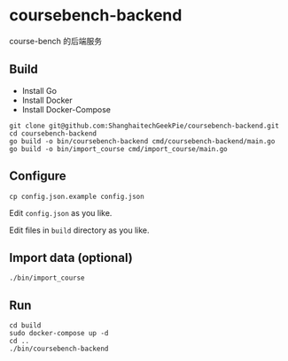 # coursebench-backend

course-bench 的后端服务

## Build

* Install Go
* Install Docker
* Install Docker-Compose

```shell
git clone git@github.com:ShanghaitechGeekPie/coursebench-backend.git
cd coursebench-backend
go build -o bin/coursebench-backend cmd/coursebench-backend/main.go
go build -o bin/import_course cmd/import_course/main.go
```

## Configure

```shell
cp config.json.example config.json
```

Edit ``config.json`` as you like.

Edit files in `build` directory as you like.

## Import data (optional)

```shell
./bin/import_course
```

## Run

```shell
cd build
sudo docker-compose up -d
cd ..
./bin/coursebench-backend
```